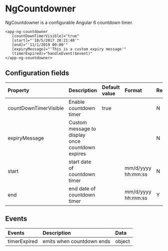 # NgCountdowner

NgCountdowner is a configurable Angular 6 countdown timer.


```
<app-ng-countdowner
   [countDownTimerVisible]="true"
   [start]="'10/5/2017 20:21:40'"
   [end]="'11/1/2019 00:00'"
   [expiryMessage]="'This is a custom expiry message'"
   (timerExpired)="handleEvent($event)"
</app-ng-countdowner>
```

## Configuration fields
| Property  | Description | Default value |Format| Required | Data type |
| :----------- | :------------- | :--------------- | :---------- |:---------- |:---------- |
| countDownTimerVisible | Enable countdown timer | true || N | boolean|
| expiryMessage | Custom message to display once countdown expires | || N | string|
| start     | start date of countdown timer | | mm/d/yyyy hh:mm:ss| N | string|
| end    | end date of countdown timer |  | mm/d/yyyy hh:mm:ss| Y | string|

## Events
| Events  | Description| Data
| :----------- | :------------- | :------------ | 
| timerExpired  | emits when countdown ends| object |


